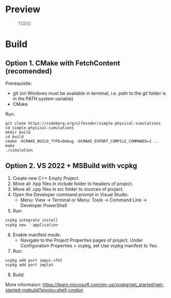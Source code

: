 # Preview
> TODO

# Build
## Option 1. CMake with FetchContent (recomended)
Prerequisite:
- git (on Windows must be available in terminal, i.e. path to the git folder is in the PATH system variable)
- CMake

Run:
```Shell
git clone https://codeberg.org/ulfecoder/simple-physical-simulations
cd simple-physical-simulations
mkdir build
cd build
cmake -DCMAKE_BUILD_TYPE=Debug -DCMAKE_EXPORT_COMPILE_COMMANDS=1 ..
make
./simulation
```

## Option 2. VS 2022 + MSBuild with vcpkg
1) Create new C++ Empty Project.
2) Move all .hpp files in include folder to headers of project.
3) Move all .cpp files in src folder to sources of project.
4) Open the Developer command prompt in Visual Studio.
    - Menu: View -> Terminal or Menu: Tools -> Command Line -> Developer PowerShell
5) Run:
```PowerShell
vcpkg integrate install
vcpkg new --application
```
6) Enable manifest mode.
    - Navigate to the Project Properties pages of project. Under Configuration Properties > vcpkg, set Use vcpkg manifest to Yes.
7) Run:
```PowerShell
vcpkg add port imgui-sfml
vcpkg add port implot
```
8) Build.

More informaion: https://learn.microsoft.com/en-us/vcpkg/get_started/get-started-msbuild?pivots=shell-cmdon